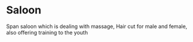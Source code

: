 # Saloon
Span saloon which is dealing with massage, Hair cut for male and female, also offering training to the youth 
